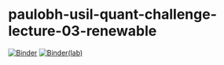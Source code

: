 # paulobh-usil-quant-challenge-lecture-03-renewable

[![Binder](https://mybinder.org/badge_logo.svg)](https://mybinder.org/v2/gh/paulobh/paulobh-usil-quant-challenge-lecture-03-renewable/main)
[![Binder(lab)](https://mybinder.org/badge_logo.svg)](https://mybinder.org/v2/gh/paulobh/paulobh-usil-quant-challenge-lecture-03-renewable/main?urlpath=lab)
